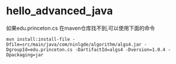 # hello_advanced_java


如果edu.princeton.cs 在maven仓库找不到,可以使用下面的命令

```mvn install:install-file -Dfile=src/main/java/com/ninlgde/algorithm/algs4.jar -DgroupId=edu.princeton.cs -DartifactId=algs4 -Dversion=1.0.4 -Dpackaging=jar```
